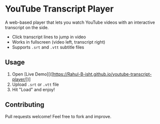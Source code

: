 # YouTube Transcript Player

A web-based player that lets you watch YouTube videos with an interactive transcript on the side.  
- Click transcript lines to jump in video  
- Works in fullscreen (video left, transcript right)  
- Supports `.srt` and `.vtt` subtitle files  

## Usage
1. Open [Live Demo][([https://Rahul-B-isht.github.io/youtube-transcript-player/])]
3. Upload `.srt` or `.vtt` file  
4. Hit "Load" and enjoy!  

## Contributing
Pull requests welcome! Feel free to fork and improve.
